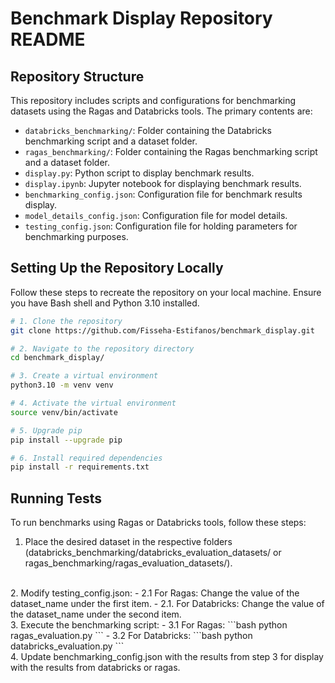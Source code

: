 # Benchmark Display Repository README

## Repository Structure

This repository includes scripts and configurations for benchmarking datasets using the Ragas and Databricks tools. The primary contents are:

- `databricks_benchmarking/`: Folder containing the Databricks benchmarking script and a dataset folder.
- `ragas_benchmarking/`: Folder containing the Ragas benchmarking script and a dataset folder.
- `display.py`: Python script to display benchmark results.
- `display.ipynb`: Jupyter notebook for displaying benchmark results.
- `benchmarking_config.json`: Configuration file for benchmark results display.
- `model_details_config.json`: Configuration file for model details.
- `testing_config.json`: Configuration file for holding parameters for benchmarking purposes.

## Setting Up the Repository Locally

Follow these steps to recreate the repository on your local machine. Ensure you have Bash shell and Python 3.10 installed.

```bash
# 1. Clone the repository
git clone https://github.com/Fisseha-Estifanos/benchmark_display.git

# 2. Navigate to the repository directory
cd benchmark_display/

# 3. Create a virtual environment
python3.10 -m venv venv

# 4. Activate the virtual environment
source venv/bin/activate

# 5. Upgrade pip
pip install --upgrade pip

# 6. Install required dependencies
pip install -r requirements.txt
```

## Running Tests

To run benchmarks using Ragas or Databricks tools, follow these steps:

1. Place the desired dataset in the respective folders (databricks_benchmarking/databricks_evaluation_datasets/ or ragas_benchmarking/ragas_evaluation_datasets/).
<br>
2. Modify testing_config.json:
   - 2.1 For Ragas: Change the value of the dataset_name under the first item.
   - 2.1. For Databricks: Change the value of the dataset_name under the second item.
<br>
3. Execute the benchmarking script:
   - 3.1 For Ragas:
```bash
python ragas_evaluation.py
```
- 3.2 For Databricks:
```bash
python databricks_evaluation.py
```
<br>
4. Update benchmarking_config.json with the results from step 3 for display with the results from databricks or ragas.
